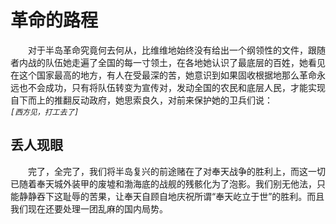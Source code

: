 # 革命的路程
&emsp;&emsp;对于半岛革命究竟何去何从，比维维地始终没有给出一个纲领性的文件，跟随者内战的队伍她走遍了全国的每一寸领土，在各地她认识了最底层的百姓，她看见在这个国家最高的地方，有人在受最深的苦，她意识到如果固收根据地那么革命永远也不会成功，只有将队伍转变为宣传对，发动全国的农民和底层人民，才能实现自下而上的推翻反动政府，她思索良久，对前来保护她的卫兵们说：  
*```[西方见，打工去了]```*  
## 丢人现眼
&emsp;&emsp;完了，全完了，我们将半岛复兴的前途赌在了对奉天战争的胜利上，而这一切已随着奉天城外装甲的废墟和渤海底的战舰的残骸化为了泡影。我们别无他法，只能静静吞下这耻辱的苦果，让奉天自顾自地庆祝所谓“奉天屹立于世”的胜利。而且我们现在还要处理一团乱麻的国内局势。  